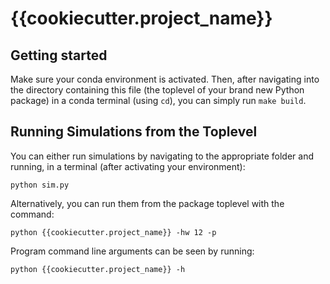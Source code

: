 # {{cookiecutter.project_name}}

## Getting started

Make sure your conda environment is activated. Then, after navigating into
the directory containing this file (the toplevel of your brand new Python
package) in a conda terminal (using `cd`), you can simply run `make build`.

## Running Simulations from the Toplevel

You can either run simulations by navigating to the appropriate folder and
running, in a terminal (after activating your environment):

```
python sim.py
```

Alternatively, you can run them from the package toplevel with the command:

```
python {{cookiecutter.project_name}} -hw 12 -p
```

Program command line arguments can be seen by running:

```
python {{cookiecutter.project_name}} -h
```

<!-- ## "Packaging" for the novice Python programmer -->

<!-- This repository is set up as a software package. That means not only is it
a set of scripts, but they behave as a self-aware package. What this means
for you is that, as long as your files and scripts are within the main
package directory (in this case, `{{cookiecutter.project_name}}`) and the
directory containing them has an `__init__.py` file, they can be imported
by any other script within your package. 

For example, within the `{{cookiecutter.project_name}}` directory there is 
a file called `parameters.py`.

```
- {{cookiecutter.project_name}}
  |-- hw1/
  |-- hw2/
  |-- ...
  |-- hw[n]/
  |-- utils/
  |-- __init__.py
  |-- __main__.py
  \-- parameters.py
```

This file and its contained values can be used in any other python script
within the project by using the line

```
import {{cookiecutter.project_name}}.parameters as P
```

This namespaces everything within `parameters.py` to the variable `P`. The 
values can then be accessed as `P.[attribute]` (e.g., `P.mass`).

WARNING: DO NOT REMOVE THE ``__init__.py`` FILE! Imports won't work otherwise. 
It's perfectly alright that they are empty files. This is just how Python works. -->

<!-- ## Words of caution

### Numpy arrays

Make sure that when you create column vectors that you use double brackets. 

Consider the following:

```
>>> a = np.array([[5], [3]]) # This is a column vector
>>> b = np.array([5, 3]) # This is not; this is a row vector

>>> a.shape
(2,1)
>>> b.shape
(2,)
>>> b.T.shape # Even the transpose of a (2,) array is (2,), not (1,2)!
(2,)

>>> c = np.array([[5, 3]]) # This is a more specific row vector than even `b`
>>> c.shape
(1, 2)
>>> c.T.shape # Now transposing has an effect.
(2, 1)
```

It's very common to lose track of what's a numpy array already and just keep
wrapping arrays in numpy arrays, making the dimensions larger and larger and
leading to problems down the road. Make sure to keep track of what's an array
and what's not, and when you multiply by a value and store it in an array,
even if the value is only a (1,1) numpy array, extract the value so you just
have an integer before performing operations with it. -->